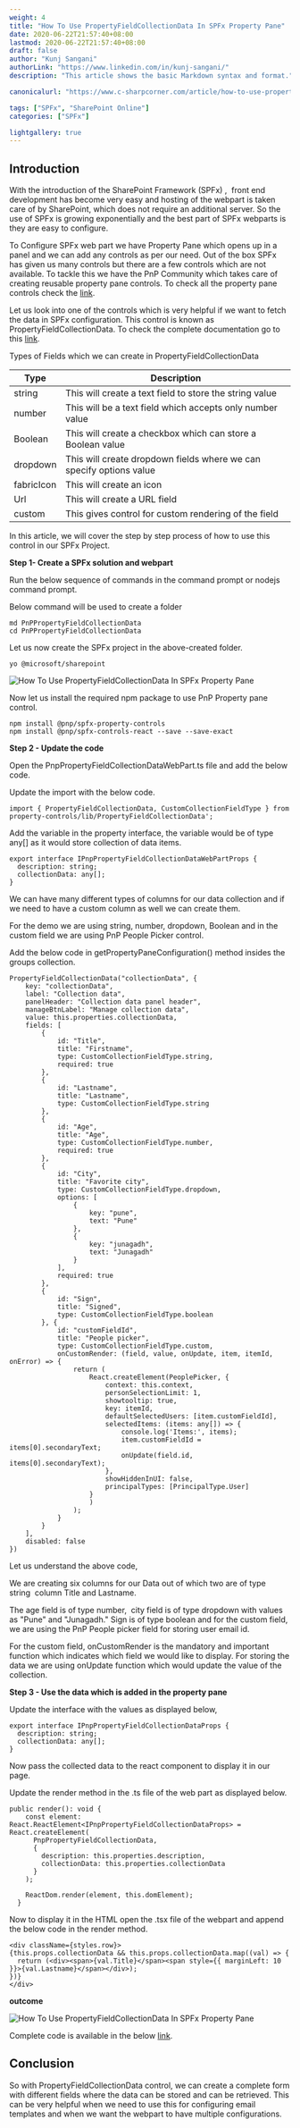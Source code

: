 ```yaml
---
weight: 4
title: "How To Use PropertyFieldCollectionData In SPFx Property Pane"
date: 2020-06-22T21:57:40+08:00
lastmod: 2020-06-22T21:57:40+08:00
draft: false
author: "Kunj Sangani"
authorLink: "https://www.linkedin.com/in/kunj-sangani/"
description: "This article shows the basic Markdown syntax and format."

canonicalurl: "https://www.c-sharpcorner.com/article/how-to-use-propertyfieldcollectiondata-in-spfx-property-pane/"

tags: ["SPFx", "SharePoint Online"]
categories: ["SPFx"]

lightgallery: true
---
```


Introduction
------------

With the introduction of the SharePoint Framework (SPFx) ,  front end development has become very easy and hosting of the webpart is taken care of by SharePoint, which does not require an additional server. So the use of SPFx is growing exponentially and the best part of SPFx webparts is they are easy to configure.

To Configure SPFx web part we have Property Pane which opens up in a panel and we can add any controls as per our need. Out of the box SPFx has given us many controls but there are a few controls which are not available. To tackle this we have the PnP Community which takes care of creating reusable property pane controls. To check all the property pane controls check the [link](https://pnp.github.io/sp-dev-fx-property-controls/).

Let us look into one of the controls which is very helpful if we want to fetch the data in SPFx configuration. This control is known as PropertyFieldCollectionData. To check the complete documentation go to this [link](https://pnp.github.io/sp-dev-fx-property-controls/controls/PropertyFieldCollectionData/).

Types of Fields which we can create in PropertyFieldCollectionData

| Type | Description |
| ------ | ----------- |
| string | This will create a text field to store the string value |
| number | This will be a text field which accepts only number value |
| Boolean | This will create a checkbox which can store a Boolean value |
| dropdown | This will create dropdown fields where we can specify options value |
| fabricIcon | This will create an icon |
| Url | This will create a URL field |
| custom | This gives control for custom rendering of the field |

In this article, we will cover the step by step process of how to use this control in our SPFx Project.

**Step 1- Create a SPFx solution and webpart**

Run the below sequence of commands in the command prompt or nodejs command prompt.

Below command will be used to create a folder
```
md PnPPropertyFieldCollectionData    
cd PnPPropertyFieldCollectionData   
```
Let us now create the SPFx project in the above-created folder.
```
yo @microsoft/sharepoint  
```
![How To Use PropertyFieldCollectionData In SPFx Property Pane](https://f4n3x6c5.stackpathcdn.com/article/how-to-use-propertyfieldcollectiondata-in-spfx-property-pane/Images/1_CreateSPFxSolution.png)

Now let us install the required npm package to use PnP Property pane control.
```
npm install @pnp/spfx-property-controls  
npm install @pnp/spfx-controls-react --save --save-exact
```
**Step 2 - Update the code**

Open the PnpPropertyFieldCollectionDataWebPart.ts file and add the below code.

Update the import with the below code.
```
import { PropertyFieldCollectionData, CustomCollectionFieldType } from '@pnp/spfx-property-controls/lib/PropertyFieldCollectionData';   
```
Add the variable in the property interface, the variable would be of type any\[\] as it would store collection of data items.
```
export interface IPnpPropertyFieldCollectionDataWebPartProps {  
  description: string;  
  collectionData: any[];  
}  
```
We can have many different types of columns for our data collection and if we need to have a custom column as well we can create them.

For the demo we are using string, number, dropdown, Boolean and in the custom field we are using PnP People Picker control.

Add the below code in getPropertyPaneConfiguration() method insides the groups collection.
```
PropertyFieldCollectionData("collectionData", {  
    key: "collectionData",  
    label: "Collection data",  
    panelHeader: "Collection data panel header",  
    manageBtnLabel: "Manage collection data",  
    value: this.properties.collectionData,  
    fields: [  
        {  
            id: "Title",  
            title: "Firstname",  
            type: CustomCollectionFieldType.string,  
            required: true  
        },  
        {  
            id: "Lastname",  
            title: "Lastname",  
            type: CustomCollectionFieldType.string  
        },  
        {  
            id: "Age",  
            title: "Age",  
            type: CustomCollectionFieldType.number,  
            required: true  
        },  
        {  
            id: "City",  
            title: "Favorite city",  
            type: CustomCollectionFieldType.dropdown,  
            options: [  
                {  
                    key: "pune",  
                    text: "Pune"  
                },  
                {  
                    key: "junagadh",  
                    text: "Junagadh"  
                }  
            ],  
            required: true  
        },  
        {  
            id: "Sign",  
            title: "Signed",  
            type: CustomCollectionFieldType.boolean  
        }, {  
            id: "customFieldId",  
            title: "People picker",  
            type: CustomCollectionFieldType.custom,  
            onCustomRender: (field, value, onUpdate, item, itemId, onError) => {  
                return (  
                    React.createElement(PeoplePicker, {  
                        context: this.context,  
                        personSelectionLimit: 1,  
                        showtooltip: true,  
                        key: itemId,  
                        defaultSelectedUsers: [item.customFieldId],  
                        selectedItems: (items: any[]) => {  
                            console.log('Items:', items);  
                            item.customFieldId = items[0].secondaryText;  
                            onUpdate(field.id, items[0].secondaryText);  
                        },  
                        showHiddenInUI: false,  
                        principalTypes: [PrincipalType.User]  
                    }  
                    )  
                );  
            }  
        }  
    ],  
    disabled: false  
})  
```
Let us understand the above code,

  
We are creating six columns for our Data out of which two are of type string  column Title and Lastname.

The age field is of type number,  city field is of type dropdown with values as "Pune" and "Junagadh." Sign is of type boolean and for the custom field, we are using the PnP People picker field for storing user email id.  
  
For the custom field, onCustomRender is the mandatory and important function which indicates which field we would like to display. For storing the data we are using onUpdate function which would update the value of the collection.

**Step 3 - Use the data which is added in the property pane**

Update the interface with the values as displayed below, 
```
export interface IPnpPropertyFieldCollectionDataProps {  
  description: string;  
  collectionData: any[];  
}  
```
Now pass the collected data to the react component to display it in our page.

Update the render method in the .ts file of the web part as displayed below.
```
public render(): void {  
    const element: React.ReactElement<IPnpPropertyFieldCollectionDataProps> = React.createElement(  
      PnpPropertyFieldCollectionData,  
      {  
        description: this.properties.description,  
        collectionData: this.properties.collectionData  
      }  
    );  
  
    ReactDom.render(element, this.domElement);  
  }  
```
Now to display it in the HTML open the .tsx file of the webpart and append the below code in the render method.
```
<div className={styles.row}>  
{this.props.collectionData && this.props.collectionData.map((val) => {  
  return (<div><span>{val.Title}</span><span style={{ marginLeft: 10 }}>{val.Lastname}</span></div>);  
})}  
</div>
```
**outcome**

![How To Use PropertyFieldCollectionData In SPFx Property Pane](https://f4n3x6c5.stackpathcdn.com/article/how-to-use-propertyfieldcollectiondata-in-spfx-property-pane/Images/Outcome.gif)

Complete code is available in the below [link]( https://github.com/kunj-sangani/PnPPropertyFieldCollectionData).

Conclusion
----------

So with PropertyFieldCollectionData control, we can create a complete form with different fields where the data can be stored and can be retrieved. This can be very helpful when we need to use this for configuring email templates and when we want the webpart to have multiple configurations.